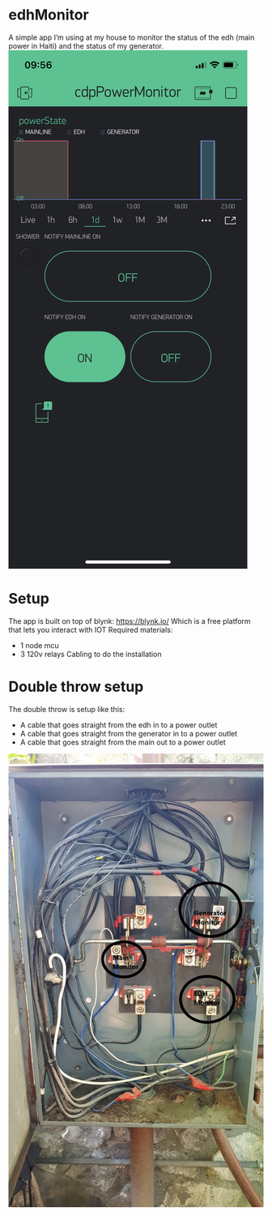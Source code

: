 # edhMonitor
A simple app I’m using at my house to monitor the status of the edh (main power in Haiti) and the status of my generator.
![App example](/docs/app_example.PNG?raw=true "App example")

# Setup
The app is built on top of blynk: https://blynk.io/
Which is a free platform that lets you interact with IOT
Required materials:
- 1 node mcu
- 3 120v relays
Cabling to do the installation

# Double throw setup
The double throw is setup like this:
- A cable that goes straight from the edh in to a power outlet
- A cable that goes straight from the generator in to a power outlet
- A cable that goes straight from the main out to a power outlet

![doubleThrow](/docs/doubleThrowSwitch.jpeg?raw=true "doubleThrow")
